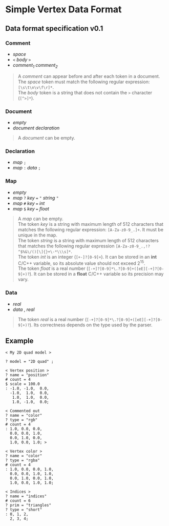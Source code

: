 # Simple Vertex Data Format
## Data format specification v0.1

### Comment
+ _space_
+ `<` _body_ `>`
+ _comment<sub>1</sub>_ _comment<sub>2</sub>_
> A *comment* can appear before and after each token in a document.  
> The *space* token must match the following regular expression: `[\s\t\n\v\f\r]*`.  
> The *body* token is a string that does not contain the `>` character (`[^>]*`).  

### Document
+ _empty_
+ _document_ _declaration_
> A *document* can be empty.

### Declaration
+ _map_ `;`
+ _map_ `:` _data_  `;` 

### Map
+ _empty_
+ _map_ `?` _key_ `=` `"` _string_ `"`
+ _map_ `#` _key_ `=` _int_
+ _map_ `$` _key_ `=` _float_
> A *map* can be empty.  
> The token *key* is a string with maximum length of 512 characters that matches the following regular expression: `[A-Za-z0-9_.]+`. It must be unique in the map.   
> The token *string* is a string with maximum length of 512 characters that matches the following regular expression `[A-Za-z0-9_.,!?^$%&\/()[\]{}+\-*\\\s]*`.  
> The token *int* is an integer (`[+-]?[0-9]+`).
It can be stored in an **int** C/C++ variable, so its absolute value should not exceed 2<sup>15</sup>.  
> The token *float* is a real number (`[-+]?[0-9]*\.?[0-9]+([eE][-+]?[0-9]+)?`). It can be stored in a **float** C/C++ variable so its precision may vary.

### Data
+ _real_
+ _data_ , _real_
> The token *real* is a real number (`[-+]?[0-9]*\.?[0-9]+([eE][-+]?[0-9]+)?`). Its correctness depends on the type used by the parser.

## Example
```
< My 2D quad model >

? model = "2D quad" ;

< Vertex position >
? name = "position"
# count = 4
$ scale = 100.0 
: -1.0, -1.0,  0.0,
  -1.0,  1.0,  0.0, 
   1.0,  1.0,  0.0, 
   1.0, -1.0,  0.0;

< Commented out
? name = "color"
? type = "rgb"
# count = 4
: 1.0, 0.0, 0.0,
  0.0, 0.0, 1.0,
  0.0, 1.0, 0.0,
  1.0, 0.0, 1.0; >

< Vertex color >
? name = "color"
? type = "rgba"
# count = 4
: 1.0, 0.0, 0.0, 1.0,
  0.0, 0.0, 1.0, 1.0,
  0.0, 1.0, 0.0, 1.0,
  1.0, 0.0, 1.0, 1.0;

< Indices >
? name = "indices"
# count = 6
? prim = "triangles"
? type = "short"
: 0, 1, 2,
  2, 3, 4;

```
